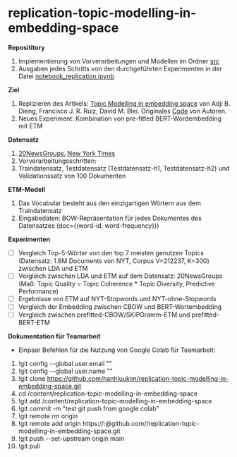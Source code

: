 # replication-topic-modelling-in-embedding-space
**Reposititory**
1. Implementierung von Vorverarbeitungen und Modellen im Ordner [src](https://github.com/hanhluukim/replication-topic-modelling-in-embedding-space/tree/main/src)
2. Ausgaben jedes Schritts von den durchgeführten Experimenten in der Datei [notebook_replication.ipynb](https://github.com/hanhluukim/replication-topic-modelling-in-embedding-space/blob/main/notebook_replication.ipynb) 

**Ziel**
1. Replizieren des Artikels: [Topic Modelling in embedding space](https://arxiv.org/abs/1907.04907) von Adji B. Dieng, Francisco J. R. Ruiz, David M. Blei. Originales [Code](https://github.com/adjidieng/ETM) von Autoren. 
2. Neues Experiment: Kombination von pre-fitted BERT-Wordembedding mit ETM

**Datensatz**
1. [20NewsGroups](), [New York Times]()
2. Vorverarbeitungsschritten: 
3. Traindatensatz, Testdatensatz (Testdatensatz-h1, Testdatensatz-h2) und Validationssatz von 100 Dokumenten

**ETM-Modell**
1. Das Vocabular besteht aus den einzigartigen Wörtern aus dem Traindatensatz
2. Eingabedaten: BOW-Repräsentation für jedes Dokumentes des Datensatzes (doc={(word-id, word-frequency)})

**Experimenten**

- [ ] Vergleich Top-5-Wörter von den top 7 meisten genutzen Topics (Datensatz: 1.8M Documents von NYT, Corpus V=212237, K=300) zwischen LDA und ETM
- [ ] Vergleich zwischen LDA und ETM auf dem Datensatz: 20NewsGroups (Maß: Topic Quality = Topic Coherence * Topic Diversity, Predictive Performance)
- [ ] Ergebnisse von ETM auf NYT-Stopwords und NYT-ohne-Stopwords
- [ ] Vergleich der Embedding zwischen CBOW und BERT-Wortembedding
- [ ] Vergleich zwischen prefitted-CBOW/SKIPGramm-ETM und prefitted-BERT-ETM

**Dokumentation für Teamarbeit**
- Einpaar Befehlen für die Nutzung von Google Colab für Teamarbeit:
1. !git config --global user.email ""
2. !git config --global user.name ""
3. !git clone https://github.com/hanhluukim/replication-topic-modelling-in-embedding-space.git
4. cd /content/replication-topic-modelling-in-embedding-space
5. !git add /content/replication-topic-modelling-in-embedding-space
6. !git commit -m "test git push from google colab"
7. !git remote rm origin
8. !git remote add origin https://<username>:<token>@github.com/<username>/replication-topic-modelling-in-embedding-space.git
9. !git push --set-upstream origin main
10. !git pull

